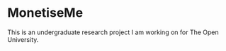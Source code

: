 # MonetiseMe
This is an undergraduate research project I am working on for The Open University.





